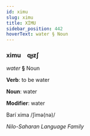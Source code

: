 ```yaml
---
id: ximu
slug: ximu
title: XİMU
sidebar_position: 442
hoverText: water § Noun
---
```


### ximu&emsp;<span kind="abugida">ɋɟƶʃ</span>

*water* **§** Noun

**Verb**: to be water

**Noun**: water

**Modifier**: water

Barí xima /ʃimə(nə)/

*Nilo-Saharan Language Family*